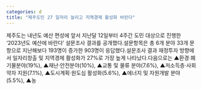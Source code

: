 ```yaml
---
categories: d
title: "제주도민 27 일자리 늘리고 지역경제 활성화 바란다"
---
```

제주도는 내년도 예산 편성에 앞서 지난달 12일부터 4주간 도민 대상으로 진행한 ‘2023년도 예산에 바란다’ 설문조사 결과를 공개했다.설문항목은 총 6개 분야 33개 문항으로 지난해보다 193명이 증가한 903명이 응답했다.설문조사 결과 재정투자 방향에서 일자리창출 및 지역경제 활성화가 27%로 가장 높게 나타났다.다음으로는 ▲환경·폐기물분야(19%), ▲재난·안전분야(10%), ▲교통 및 물류 분야(7.6%), ▲저소득층·사회약자 지원(7.1%), ▲도시계획·원도심 활성화(5.6%), ▲에너지 및 자원개발 분야(5.5%), ▲농
